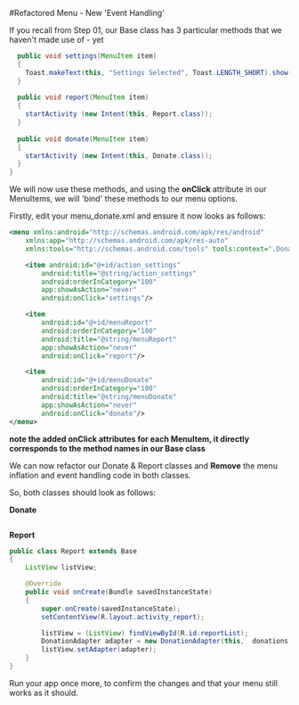 #Refactored Menu - New 'Event Handling'

If you recall from Step 01, our Base class has 3 particular methods that we haven't made use of - yet

~~~java
  public void settings(MenuItem item)
  {
    Toast.makeText(this, "Settings Selected", Toast.LENGTH_SHORT).show();
  }
  
  public void report(MenuItem item)
  {
    startActivity (new Intent(this, Report.class));
  }
  
  public void donate(MenuItem item)
  {
    startActivity (new Intent(this, Donate.class));
  }
}

~~~

We will now use these methods, and using the <b>onClick</b> attribute in our MenuItems, we will 'bind' these methods to our menu options.

Firstly, edit your menu_donate.xml and ensure it now looks as follows: 

~~~xml
<menu xmlns:android="http://schemas.android.com/apk/res/android"
    xmlns:app="http://schemas.android.com/apk/res-auto"
    xmlns:tools="http://schemas.android.com/tools" tools:context=".Donate">

    <item android:id="@+id/action_settings"
        android:title="@string/action_settings"
        android:orderInCategory="100"
        app:showAsAction="never"
        android:onClick="settings"/>

    <item
        android:id="@+id/menuReport"
        android:orderInCategory="100"
        android:title="@string/menuReport"
        app:showAsAction="never"
        android:onClick="report"/>

    <item
        android:id="@+id/menuDonate"
        android:orderInCategory="100"
        android:title="@string/menuDonate"
        app:showAsAction="never"
        android:onClick="donate"/>
</menu>
~~~

<b>note the added onClick attributes for each MenuItem, it directly corresponds to the method names in our Base class </b>


We can now refactor our Donate & Report classes and <b>Remove</b> the menu inflation and event handling code in both classes.

So, both classes should look as follows:

<b>Donate</b>
~~~java

~~~

<b>Report</b>
~~~java
public class Report extends Base
{
    ListView listView;

    @Override
    public void onCreate(Bundle savedInstanceState)
    {
        super.onCreate(savedInstanceState);
        setContentView(R.layout.activity_report);

        listView = (ListView) findViewById(R.id.reportList);
        DonationAdapter adapter = new DonationAdapter(this,  donations);
        listView.setAdapter(adapter);
    }
}
~~~

Run your app once more, to confirm the changes and that your menu still works as it should.

